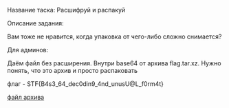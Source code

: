 Название таска: Расшифруй и распакуй

Описание задания:

Вам тоже не нравится, когда упаковка от чего-либо сложно снимается?

Для админов:

Даём файл без расширения. Внутри base64 от архива flag.tar.xz. Нужно понять, что это архив и просто распаковать

флаг - STF{B4s3_64_dec0din9_4nd_unusU@L_f0rm4t}

[файл архива](./flag)
